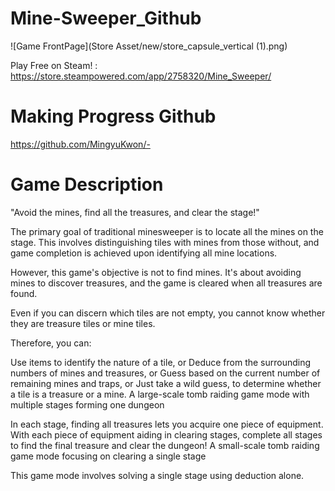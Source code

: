 # Mine-Sweeper_Github

![Game FrontPage](Store Asset/new/store_capsule_vertical (1).png)

Play Free on Steam! : https://store.steampowered.com/app/2758320/Mine_Sweeper/


# Making Progress Github
https://github.com/MingyuKwon/-



# Game Description

"Avoid the mines, find all the treasures, and clear the stage!"

The primary goal of traditional minesweeper is to locate all the mines on the stage.
This involves distinguishing tiles with mines from those without, and game completion is achieved upon identifying all mine locations.

However, this game's objective is not to find mines.
It's about avoiding mines to discover treasures, and the game is cleared when all treasures are found.

Even if you can discern which tiles are not empty, you cannot know whether they are treasure tiles or mine tiles.

Therefore, you can:

Use items to identify the nature of a tile, or
Deduce from the surrounding numbers of mines and treasures, or
Guess based on the current number of remaining mines and traps, or
Just take a wild guess,
to determine whether a tile is a treasure or a mine.
A large-scale tomb raiding game mode with multiple stages forming one dungeon

In each stage, finding all treasures lets you acquire one piece of equipment.
With each piece of equipment aiding in clearing stages, complete all stages to find the final treasure and clear the dungeon!
A small-scale tomb raiding game mode focusing on clearing a single stage

This game mode involves solving a single stage using deduction alone.

